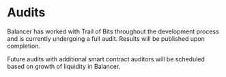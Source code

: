 # Audits

Balancer has worked with Trail of Bits throughout the development process and is currently undergoing a full audit. Results will be published upon completion.

Future audits with additional smart contract auditors will be scheduled based on growth of liquidity in Balancer.